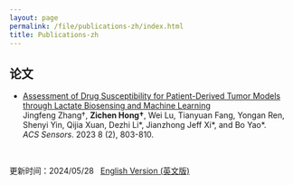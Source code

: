 ```yaml
---
layout: page
permalink: /file/publications-zh/index.html
title: Publications-zh
---
```


## 论文

- [Assessment of Drug Susceptibility for Patient-Derived Tumor Models through Lactate Biosensing and Machine Learning](https://www.researchgate.net/publication/368509753_Assessment_of_Drug_Susceptibility_for_Patient-Derived_Tumor_Models_through_Lactate_Biosensing_and_Machine_Learning)<br>
Jingfeng Zhang†, **Zichen Hong†**, Wei Lu, Tianyuan Fang, Yongan Ren, Shenyi Yin, Qijia Xuan, Dezhi Li\*, Jianzhong Jeff Xi\*, and Bo Yao\*. <br>
*ACS Sensors*. 2023 8 (2), 803-810.<br>
<br>


更新时间：2024/05/28 &nbsp;  [English Version (英文版)](https://hgznch3.github.io/publications)
